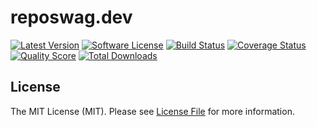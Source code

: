 # reposwag.dev

[![Latest Version](http://localhost:8080/shields/github/release.svg?style=flat-square)](http://localhost:8080/github/releases)
[![Software License](http://localhost:8080/shields/license.svg?style=flat-square)](LICENSE.md)
[![Build Status](http://localhost:8080/shields/travis.svg?style=flat-square)](http://localhost:8080/travis)
[![Coverage Status](http://localhost:8080/shields/scrutinizer/coverage/g.svg?style=flat-square)](http://localhost:8080/scrutinizer/code-structure)
[![Quality Score](http://localhost:8080/shields/scrutinizer/g.svg?style=flat-square)](http://localhost:8080/scrutinizer)
[![Total Downloads](https://img.shields.io/packagist/dt/reposwag/reposwag.dev.svg?style=flat-square)](http://localhost:8080/packagist)

## License

The MIT License (MIT). Please see [License File](LICENSE.md) for more information.
